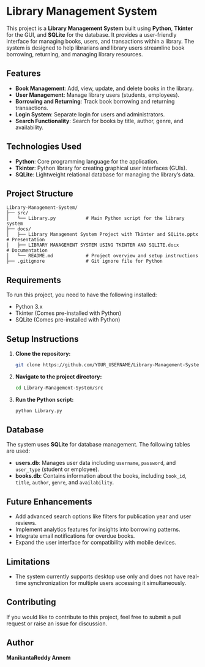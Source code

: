 
# Library Management System

This project is a **Library Management System** built using **Python**, **Tkinter** for the GUI, and **SQLite** for the database. It provides a user-friendly interface for managing books, users, and transactions within a library. The system is designed to help librarians and library users streamline book borrowing, returning, and managing library resources.

## Features
- **Book Management**: Add, view, update, and delete books in the library.
- **User Management**: Manage library users (students, employees).
- **Borrowing and Returning**: Track book borrowing and returning transactions.
- **Login System**: Separate login for users and administrators.
- **Search Functionality**: Search for books by title, author, genre, and availability.

## Technologies Used
- **Python**: Core programming language for the application.
- **Tkinter**: Python library for creating graphical user interfaces (GUIs).
- **SQLite**: Lightweight relational database for managing the library’s data.

## Project Structure
```
Library-Management-System/
├── src/
│   └── Library.py           # Main Python script for the library system
├── docs/
│   ├── Library Management System Project with Tkinter and SQLite.pptx  # Presentation
│   ├── LIBRARY MANAGEMENT SYSTEM USING TKINTER AND SQLITE.docx         # Documentation
│   └── README.md            # Project overview and setup instructions
├── .gitignore               # Git ignore file for Python
```

## Requirements
To run this project, you need to have the following installed:
- Python 3.x
- Tkinter (Comes pre-installed with Python)
- SQLite (Comes pre-installed with Python)

## Setup Instructions
1. **Clone the repository:**
   ```bash
   git clone https://github.com/YOUR_USERNAME/Library-Management-System.git
   ```
   
2. **Navigate to the project directory:**
   ```bash
   cd Library-Management-System/src
   ```

3. **Run the Python script:**
   ```bash
   python Library.py
   ```

## Database
The system uses **SQLite** for database management. The following tables are used:
- **users.db**: Manages user data including `username`, `password`, and `user_type` (student or employee).
- **books.db**: Contains information about the books, including `book_id`, `title`, `author`, `genre`, and `availability`.

## Future Enhancements
- Add advanced search options like filters for publication year and user reviews.
- Implement analytics features for insights into borrowing patterns.
- Integrate email notifications for overdue books.
- Expand the user interface for compatibility with mobile devices.

## Limitations
- The system currently supports desktop use only and does not have real-time synchronization for multiple users accessing it simultaneously.

## Contributing
If you would like to contribute to this project, feel free to submit a pull request or raise an issue for discussion.


## Author
**ManikantaReddy Annem**

